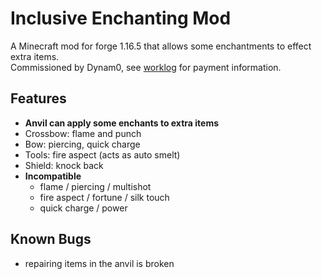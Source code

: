 # Inclusive Enchanting Mod 

A Minecraft mod for forge 1.16.5 that allows some enchantments to effect extra items.  
Commissioned by Dynam0, see [worklog](worklog.txt) for payment information. 

## Features
- **Anvil can apply some enchants to extra items**
- Crossbow: flame and punch
- Bow: piercing, quick charge
- Tools: fire aspect (acts as auto smelt)
- Shield: knock back
- **Incompatible**
    - flame / piercing / multishot
    - fire aspect / fortune / silk touch
    - quick charge / power

## Known Bugs
- repairing items in the anvil is broken
